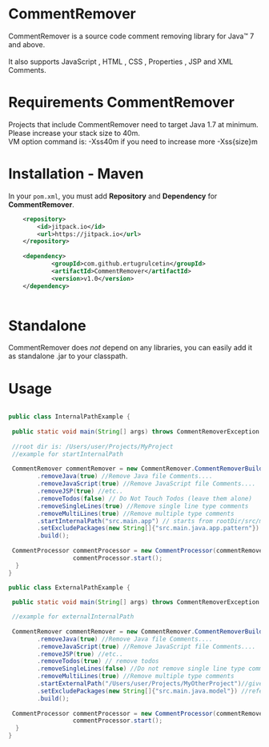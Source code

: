 # CommentRemover

CommentRemover is a source code comment removing library for Java&trade; 7 and above.<br><br>
It also supports JavaScript , HTML , CSS , Properties , JSP and XML Comments.

# Requirements CommentRemover

Projects that include CommentRemover need to target Java 1.7 at minimum.<br>
Please increase your stack size to 40m.<br>
VM option command is: -Xss40m if you need to increase more -Xss{size}m<br>

# Installation - Maven
In your `pom.xml`, you must add **Repository** and **Dependency** for **CommentRemover**. 

```xml
	<repository>
	    <id>jitpack.io</id>
	    <url>https://jitpack.io</url>
	</repository>
	
	<dependency>
    	    <groupId>com.github.ertugrulcetin</groupId>
    	    <artifactId>CommentRemover</artifactId>
    	    <version>v1.0</version>
    </dependency>
    	
```

# Standalone

CommentRemover does _not_  depend on any libraries, you can easily add it as standalone .jar to your classpath.


# Usage

~~~~~ java

public class InternalPathExample {
    
 public static void main(String[] args) throws CommentRemoverException {
        
 //root dir is: /Users/user/Projects/MyProject
 //example for startInternalPath
    
 CommentRemover commentRemover = new CommentRemover.CommentRemoverBuilder()
        .removeJava(true) //Remove Java file Comments....
        .removeJavaScript(true) //Remove JavaScript file Comments....
        .removeJSP(true) //etc..
        .removeTodos(false) // Do Not Touch Todos (leave them alone)
        .removeSingleLines(true) //Remove single line type comments
        .removeMultiLines(true) //Remove multiple type comments
        .startInternalPath("src.main.app") // starts from rootDir/src/main/app , leave it empty string when you want to start from root dir
        .setExcludePackages(new String[]{"src.main.java.app.pattern"}) // rootDir/src/main/java/app/pattern skip this directory
        .build();
        
 CommentProcessor commentProcessor = new CommentProcessor(commentRemover);
                  commentProcessor.start();        
  }
}

public class ExternalPathExample {
    
 public static void main(String[] args) throws CommentRemoverException {

 //example for externalInternalPath
    
 CommentRemover commentRemover = new CommentRemover.CommentRemoverBuilder()
        .removeJava(true) //Remove Java file Comments....
        .removeJavaScript(true) //Remove JavaScript file Comments....
        .removeJSP(true) //etc..
        .removeTodos(true) // remove todos
        .removeSingleLines(false) //Do not remove single line type comments
        .removeMultiLines(true) //Remove multiple type comments
        .startExternalPath("/Users/user/Projects/MyOtherProject")//give it full path for external directories
        .setExcludePackages(new String[]{"src.main.java.model"}) //refers to /Users/user/Projects/MyOtherProject/src/main/java/model and skips this directory.
        .build();
        
 CommentProcessor commentProcessor = new CommentProcessor(commentRemover);
                  commentProcessor.start();        
  }
}



~~~~~
